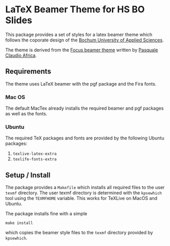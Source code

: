 # LaTeX Beamer Theme for HS BO Slides

This package provides a set of styles for a latex beamer theme which follows the
coporate design of the [Bochum University of Applied Sciences](https://www.hochschule-bochum.de).

The theme is derived from the [Focus beamer theme](https://github.com/elauksap/focus-beamertheme)
written by [Pasquale Claudio Africa](https://github.com/elauksap).


## Requirements

The theme uses LaTeX beamer with the pgf package and the Fira fonts. 


### Mac OS

The default MacTex already installs the required beamer and pgf packages as well as the fonts.


### Ubuntu

The required TeX packages and fonts are provided by the following Ubuntu packages:

  1. `texlive-latex-extra`
  2. `texlife-fonts-extra`




## Setup / Install

The package provides a `Makefile` which installs all required files to the user `texmf` directory.
The user texmf directory is determined with the `kpsewhich` tool using the `TEXMFHOME` variable.
This works for TeXLive on MacOS and Ubuntu.

The package installs fine with a simple

	make install

which copies the beamer style files to the `texmf` directory provided by `kpsewhich`.
